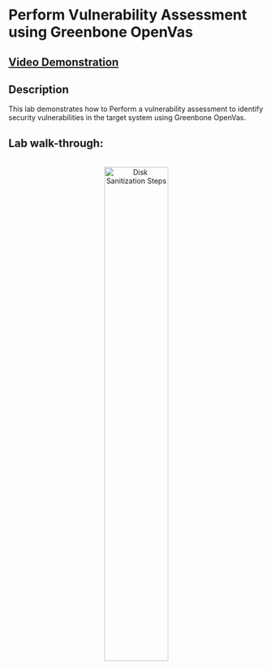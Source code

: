 <h1>Perform Vulnerability Assessment using Greenbone OpenVas</h1>

 ## [Video Demonstration](https://drive.google.com/file/d/1ZJCIsOS1hU62NY_hVw_QIiRUx6AN4ET5/view?usp=drive_link)

<h2>Description</h2>
This lab demonstrates how to Perform a vulnerability assessment to identify security vulnerabilities in the target system using Greenbone OpenVas.
<br />

<h2>Lab walk-through:</h2>

<p align="center">
<br/>
<img src="https://i.imgur.com/hhuqIjF.png" height="50%" width="50%" alt="Disk Sanitization Steps"/>
<br />
<br />
